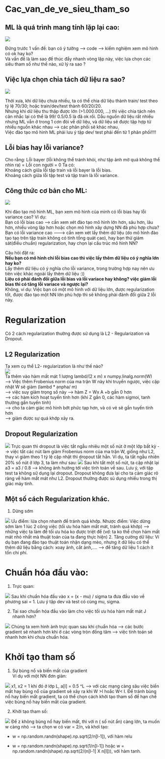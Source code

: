 # Cac_van_de_ve_sieu_tham_so

## ML là quá trình mang tính lặp lại cao:
<img src = 'https://i.imgur.com/piDPivF.jpg'>

Đứng trước 1 vấn đề: bạn có ý tưởng --> code -->  kiểm nghiệm xem mô hình có ok hay ko?  
Và vấn đề là làm sao để thúc đẩy nhanh vòng lặp này, việc lựa chọn các siêu tham số như thế nào, xử lý ra sao ?

## Việc lựa chọn chia tách dữ liệu ra sao?
<img src ='https://i.imgur.com/ExTH607.jpg'>

Thời xưa, khi dữ liệu chưa nhiều, ta có thể chia dữ liệu thành train/ test theo tỷ lệ 70/30; hoặc train/dev/test thành 60/20/20.   
Nhưng khi dữ liệu thu thập được lớn (>1.000.000, ...) thì việc chia tách nên cân nhắc lại có thể là 99/ 0.5/0.5 là đã ok rồi. 
Dẫu nguồn dữ liệu rất nhiều nhưng ML vẫn ở trong 1 cơn đói về dữ liệu, và dữ liệu sẽ được tập hợp từ nhiều nguồn khác nhau --> các phân phối sẽ khác nhau.   
Việc đào tạo mô hình ML phải lưu ý tập dev/ test phải đến từ 1 phân phối!!!!

## Lỗi bias hay lỗi variance?
Cho rằng: Lỗi bayer (lỗi không thể tránh khỏi, như tập ảnh mờ quá không thể nhìn ra) = Lỗi con người = 0
Ta có:   
Khoảng cách giữa lỗi tập train và lỗi bayer là lỗi bias.   
Khoảng cách giữa lỗi tập test và tập train là lỗi variance.  

## Công thức cơ bản cho ML:
<img src ='https://i.imgur.com/C3JvmxE.jpg'>

Khi đào tạo mô hình ML, bạn xem mô hình của mình có lỗi bias hay lỗi variance cao?
Ví dụ:  
Bạn có lỗi bias cao --> cần xem xét đào tạo mô hình lớn hơn, sâu hơn, lâu hơn, nhiều vòng lặp hơn hoặc chọn mô hình xây dựng NN đã phù hợp chưa?   
Bạn có lỗi variance cao ---> cần xem xét lấy thêm dữ liệu (do mô hình đào tạo tạo trên tập train không có tính tổng quát cao), hay bạn thử giám sát(điều chuẩn) regularization, hay chọn lại cấu trúc mô hình NN?

Câu hỏi đặt ra:    
**Nếu bạn có mô hình chỉ lỗi bias cao thì việc lấy thêm dữ liệu có ý nghĩa lớn hay ko?**   
Lấy thêm dữ liệu có ý nghĩa cho lỗi variance, trong trường hợp nay nên ưu tiên việc khác ngoài lấy thêm dữ liệu :))   
**Liệu có phải đánh đổi giữa lỗi bias và lỗi variace hay không? việc giảm lỗi bias thì có tăng lỗi variace và ngược lại?**  
Không, ví dụ: Việc bạn có một mô hình với dữ liệu lớn, được regularization tốt, được đào tạo một NN lớn phù hợp thì sẽ không phải đánh đổi giữa 2 lỗi này.

# Regularization
   Có 2 cách regularization thường được sử dụng là L2 - Regularization và Dropout.   
## L2 Regularization
   Ta xem cụ thể L2- regularization là như thế nào?   
   <img src ='https://i.imgur.com/1AKqeKb.jpg'>   
   Ta thêm vào hàm mất mát 1 lượng lambd/(2 x m) x numpy.linalg.norm(W)        
   --> Việc thêm Frobenius norm của ma trận W này khi truyền ngược, việc cập nhật W sẽ giảm (lambd * anpha/ m)        
   --> việc suy giảm trọng số này --> hàm Z = Wx A +b gần 0 hơn   
   --> các hàm kích hoạt tuyến tính hơn (khi Z gần 0, các hàm sigmoi, tanh thường gần tuyến tính)   
   --> cho ta cảm giác mô hình bớt phức tạp hơn, và có vẻ sẽ gần tuyến tính hơn      
   --> giảm được sự quá khớp xảy ra.

## Dropout Regularization   
   <img src = 'https://i.imgur.com/oQRoz2D.jpg'>   
   Trực quan thì dropout là việc tắt ngẫu nhiêu một số nút ở một lớp bất kỳ --> việc tắt các nút làm giảm Frobenius norm của ma trận W, giống như L2, thay vì giảm theo 1 tỷ lệ cập nhật thì dropout tắt hẳn.   
   Ví dụ, ta tắt ngẫu nhiên 20% số nút ở lớp 3, ta làm như sau:   
   <img src ='https://i.imgur.com/FyMKRqu.jpg'>   
   Sau khi tắt một số nút, ta cập nhật lại a3 = a3 / 0.8 --> không ảnh hưởng tới việc tính toán về sau.    
   Lưu ý, với tập test ta không sử dụng lại dropout. Dropout không đưa lại cho ta cảm giác rõ ràng về hàm mất mát như L2. Dropout thường được sủ dụng nhiều trong thị giác máy tính.

## Một số cách Regularization khác.  
1. Dừng sớm   
<img src ='https://i.imgur.com/h1tgcGT.jpg'>   
Ưu điểm: lửa chọn nhanh để tránh quá khớp.   
Nhược điểm: Việc dừng sớm làm 1 lúc 2 công việc (tối ưu hóa hàm mất mát, tránh quá khớp) --> những việc ta làm để tối ưu hóa ko được triệt để (vd: ta ko thể chọn hàm mất mát nhỏ nhất mà thuật toán của ta đang thực hiện)   
2. Tăng cường dữ liệu:   
Ví dụ bạn đang đào tạo thuật toán nhận dạng mèo, nhưng ít dữ liệu có thể thêm dữ liệu bằng cách: xoay ảnh, cắt ảnh,.... --> để tăng dữ liệu 1 cách ít tốn chi phí.

# Chuẩn hóa đầu vào:
1. Trực quan:  
<img src = 'https://i.imgur.com/LD9rpOJ.jpg'>
   Sau khi chuẩn hóa đầu vào x = (x - mu) / sigma ta đưa đầu vào về phương sai = 1. Lưu ý tập dev và test có cùng mu, sigma.   

2. Tai sao chuẩn hóa đầu vào làm cho việc tối ưu hóa hàm mất mát J nhanh hơn?   
<img src = 'https://i.imgur.com/ltrDEs5.jpg'>   
Chúng ta xem hình ảnh trực quan sau khi chuẩn hóa --> các bước gradient sẽ nhanh hơn khi ở các vòng tròn đồng tâm --> việc tính toán sẽ nhanh hơn khi chưa chuẩn hóa.

# Khởi tạo tham số   
1. Sự bùng nổ và biến mất của gradient   
Ví dụ với một NN đơn giản:   
<img src ='https://i.imgur.com/BdVgbtR.jpg'>   
x1, x2 = 1 khi đó ở lớp L, a[l] = 0.5 ^L --> với các mạng càng sâu việc biến mất hay bùng nổ của gradient sẽ xảy ra khi W >I hoắc W< I.   
Để tránh bùng nổ hay biến mất gradient, ta có thể chọn cách khởi tạo tham số để hạn chế việc bùng nổ hay biến mất của gradient.       

2. Khởi tạo tham số:       
<img src ='https://i.imgur.com/jD1sABs.jpg'>   
Để z không bùng nổ hay biến mất, thì với n ( số nút ẩn) càng lớn, ta muốn w càng nhỏ --> ta chọn w có var = 2/n, và khơi tạo:   

+ w = np.random.randn(shape).np.sqrt(2/n[l-1]), với hàm relu
            
+ w = np.random.randn(shape).np.sqrt(1/n[l-1]) hoặc w = np.random.randn(shape).np.sqrt(2/(n[l-1] X n[l])), với hàm tanh.













